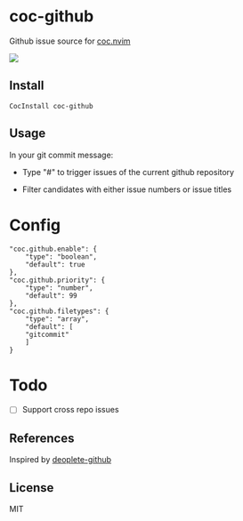 # coc-github

Github issue source for [coc.nvim](https://github.com/neoclide/coc.nvim)

![](https://user-images.githubusercontent.com/20282795/58370347-0331c400-7f38-11e9-8bb4-9ade97aad37e.png)

## Install 

```vim
CocInstall coc-github
```

## Usage

In your git commit message: 

- Type "#" to trigger issues of the current github repository

- Filter candidates with either issue numbers or issue titles

# Config

```jsonc
"coc.github.enable": {
    "type": "boolean",
    "default": true
},
"coc.github.priority": {
    "type": "number",
    "default": 99
},
"coc.github.filetypes": {
    "type": "array",
    "default": [
    "gitcommit"
    ]
}
```

# Todo

- [ ] Support cross repo issues

## References

Inspired by [deoplete-github](https://github.com/SevereOverfl0w/deoplete-github)

## License

MIT
